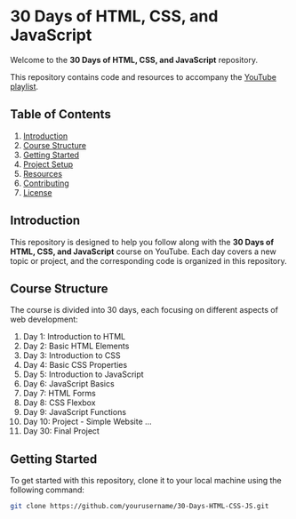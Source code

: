 # 30 Days of HTML, CSS, and JavaScript

Welcome to the **30 Days of HTML, CSS, and JavaScript** repository.

This repository contains code and resources to accompany the [YouTube playlist](https://www.youtube.com/playlist?list=PLjwm_8O3suyOgDS_Z8AWbbq3zpCmR-WE9).

## Table of Contents

1. [Introduction](#introduction)
2. [Course Structure](#course-structure)
3. [Getting Started](#getting-started)
4. [Project Setup](#project-setup)
5. [Resources](#resources)
6. [Contributing](#contributing)
7. [License](#license)

## Introduction

This repository is designed to help you follow along with the **30 Days of HTML, CSS, and JavaScript** course on YouTube. Each day covers a new topic or project, and the corresponding code is organized in this repository.

## Course Structure

The course is divided into 30 days, each focusing on different aspects of web development:

1. Day 1: Introduction to HTML
2. Day 2: Basic HTML Elements
3. Day 3: Introduction to CSS
4. Day 4: Basic CSS Properties
5. Day 5: Introduction to JavaScript
6. Day 6: JavaScript Basics
7. Day 7: HTML Forms
8. Day 8: CSS Flexbox
9. Day 9: JavaScript Functions
10. Day 10: Project - Simple Website
...
30. Day 30: Final Project

## Getting Started

To get started with this repository, clone it to your local machine using the following command:

```sh
git clone https://github.com/yourusername/30-Days-HTML-CSS-JS.git
